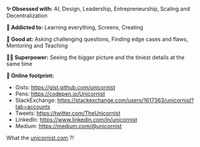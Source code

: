 **✨ Obsessed with:** AI, Design, Leadership, Entrepreneurship, Scaling and Decentralization

**💉 Addicted to:** Learning everything, Screens, Creating

**💪 Good at:** Asking challenging questions, Finding edge cases and flaws, Mentoring and Teaching

**🧙‍♂️ Superpower:** Seeing the bigger picture and the tiniest details at the same time


**🐾 Online footprint:**

- Gists: https://gist.github.com/unicornist
- Pens: https://codepen.io/Unicornist
- StackExchange: https://stackexchange.com/users/1617363/unicornist?tab=accounts
- Tweets: https://twitter.com/TheUnicornist
- LinkedIn: https://www.linkedin.com/in/unicornist
- Medium: https://medium.com/@unicornist


What the [unicornist.com](https://unicornist.com/) ?!
